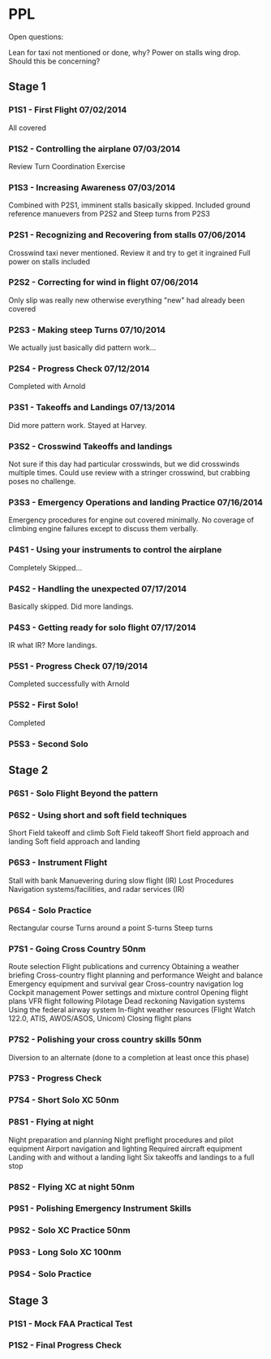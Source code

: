 PPL
===

Open questions:

Lean for taxi not mentioned or done, why?
Power on stalls wing drop.  Should this be concerning?

Stage 1
-------

### P1S1 - First Flight 07/02/2014
All covered

### P1S2 - Controlling the airplane 07/03/2014
Review Turn Coordination Exercise

### P1S3 - Increasing Awareness 07/03/2014
Combined with P2S1, imminent stalls basically skipped.
Included ground reference manuevers from P2S2 and Steep turns from P2S3

### P2S1 - Recognizing and Recovering from stalls 07/06/2014
Crosswind taxi never mentioned. Review it and try to get it ingrained
Full power on stalls included

### P2S2 - Correcting for wind in flight 07/06/2014
Only slip was really new otherwise everything "new" had already been covered

### P2S3 - Making steep Turns 07/10/2014
We actually just basically did pattern work...

### P2S4 - Progress Check 07/12/2014
Completed with Arnold

### P3S1 - Takeoffs and Landings 07/13/2014
Did more pattern work.  Stayed at Harvey.

### P3S2 - Crosswind Takeoffs and landings
Not sure if this day had particular crosswinds, but we did crosswinds multiple times.  Could use review with a stringer crosswind, but crabbing poses no challenge.

### P3S3 - Emergency Operations and landing Practice 07/16/2014
Emergency procedures for engine out covered minimally. No coverage of climbing engine failures except to discuss them verbally.

### P4S1 - Using your instruments to control the airplane
Completely Skipped...

### P4S2 - Handling the unexpected 07/17/2014
Basically skipped.  Did more landings.

### P4S3 - Getting ready for solo flight 07/17/2014
IR what IR?  More landings.

### P5S1 - Progress Check 07/19/2014
Completed successfully with Arnold

### P5S2 - First Solo!
Completed

### P5S3 - Second Solo

Stage 2
-------

### P6S1 - Solo Flight Beyond the pattern

### P6S2 - Using short and soft field techniques
Short Field takeoff and climb
Soft Field takeoff
Short field approach and landing
Soft field approach and landing

### P6S3 - Instrument Flight
Stall with bank
Manuevering during slow flight \(IR\)
Lost Procedures
Navigation systems/facilities, and radar services (IR) 

### P6S4 - Solo Practice
Rectangular course 
Turns around a point 
S-turns 
Steep turns

### P7S1 - Going Cross Country 50nm
Route selection 
Flight publications and currency 
Obtaining a weather briefing 
Cross-country flight planning and performance 
Weight and balance 
Emergency equipment and survival gear 
Cross-country navigation log 
Cockpit management 
Power settings and mixture control 
Opening flight plans 
VFR flight following 
Pilotage 
Dead reckoning 
Navigation systems 
Using the federal airway system 
In-flight weather resources \(Flight Watch 122.0, ATIS, AWOS/ASOS, Unicom\)
Closing flight plans 

### P7S2 - Polishing your cross country skills 50nm
Diversion to an alternate \(done to a completion at least once this phase\)

### P7S3 - Progress Check

### P7S4 - Short Solo XC 50nm

### P8S1 - Flying at night
Night preparation and planning 
Night preflight procedures and pilot equipment 
Airport navigation and lighting 
Required aircraft equipment 
Landing with and without a landing light 
Six takeoffs and landings to a full stop 

### P8S2 - Flying XC at night 50nm

### P9S1 - Polishing Emergency Instrument Skills

### P9S2 - Solo XC Practice 50nm

### P9S3 - Long Solo XC 100nm

### P9S4 - Solo Practice

Stage 3
-------

### P1S1 - Mock FAA Practical Test

### P1S2 - Final Progress Check


